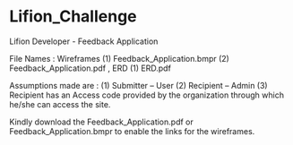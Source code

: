 # Lifion_Challenge
Lifion Developer - Feedback Application

File Names :
Wireframes
  (1) Feedback_Application.bmpr
  (2)	Feedback_Application.pdf
 , ERD
  (1)	ERD.pdf


Assumptions made are :
    (1)	Submitter – User
    (2)	Recipient – Admin
    (3)	Recipient has an Access code provided by the organization through which he/she can access the site.


Kindly download the Feedback_Application.pdf or Feedback_Application.bmpr to enable the links for the wireframes.


